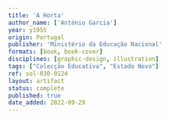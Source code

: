 ```yaml
---
title: 'A Horta'
author_name: ['António Garcia']
year: y1955
origin: Portugal
publisher: 'Ministério da Educação Nacional'
formats: [book, book-cover]
disciplines: [graphic-design, illustration]
tags: ["Colecção Educativa", "Estado Novo"]
ref: sol-030-0124
layout: artifact
status: complete
published: true
date_added: 2022-09-29
---
```

